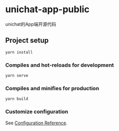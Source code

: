 <!--
 * @Author: 33357
 * @Date: 2021-02-05 13:15:37
 * @LastEditTime: 2021-02-05 20:01:23
 * @LastEditors: 33357
-->
# unichat-app-public
unichat的App端开源代码

## Project setup
```
yarn install
```

### Compiles and hot-reloads for development
```
yarn serve
```

### Compiles and minifies for production
```
yarn build
```

### Customize configuration
See [Configuration Reference](https://cli.vuejs.org/config/).
